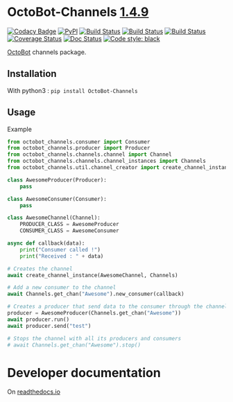 # OctoBot-Channels [1.4.9](https://github.com/Drakkar-Software/OctoBot-Channels/blob/master/CHANGELOG.md)
[![Codacy Badge](https://api.codacy.com/project/badge/Grade/d6bc3f05475c463189dbd509cfc94afe)](https://app.codacy.com/gh/Drakkar-Software/OctoBot-Channels?utm_source=github.com&utm_medium=referral&utm_content=Drakkar-Software/OctoBot-Channels&utm_campaign=Badge_Grade_Dashboard)
[![PyPI](https://img.shields.io/pypi/v/OctoBot-Channels.svg)](https://pypi.python.org/pypi/OctoBot-Channels/)
[![Build Status](https://api.travis-ci.com/Drakkar-Software/OctoBot-Channels.svg?branch=master)](https://travis-ci.com/Drakkar-Software/OctoBot-Channels) 
[![Build Status](https://dev.azure.com/drakkarsoftware/OctoBot-Channels/_apis/build/status/Drakkar-Software.OctoBot-Channels?branchName=master)](https://dev.azure.com/drakkarsoftware/OctoBot-Channels/_build/latest?definitionId=3&branchName=master)
[![Build Status](https://cloud.drone.io/api/badges/Drakkar-Software/OctoBot-Channels/status.svg)](https://cloud.drone.io/Drakkar-Software/OctoBot-Channels)
[![Coverage Status](https://coveralls.io/repos/github/Drakkar-Software/OctoBot-Channels/badge.svg?branch=master)](https://coveralls.io/github/Drakkar-Software/OctoBot-Channels?branch=master)
[![Doc Status](https://readthedocs.org/projects/octobot-channels/badge/?version=stable)](https://octobot-channels.readthedocs.io/en/stable/?badge=stable)
[![Code style: black](https://img.shields.io/badge/code%20style-black-000000.svg)](https://github.com/psf/black)

[OctoBot](https://github.com/Drakkar-Software/OctoBot) channels package.

## Installation
With python3 : `pip install OctoBot-Channels`

## Usage
Example
```python
from octobot_channels.consumer import Consumer
from octobot_channels.producer import Producer
from octobot_channels.channels.channel import Channel
from octobot_channels.channels.channel_instances import Channels
from octobot_channels.util.channel_creator import create_channel_instance

class AwesomeProducer(Producer):
    pass

class AwesomeConsumer(Consumer):
    pass

class AwesomeChannel(Channel):
    PRODUCER_CLASS = AwesomeProducer
    CONSUMER_CLASS = AwesomeConsumer

async def callback(data):
    print("Consumer called !")
    print("Received : " + data)

# Creates the channel
await create_channel_instance(AwesomeChannel, Channels)

# Add a new consumer to the channel
await Channels.get_chan("Awesome").new_consumer(callback)

# Creates a producer that send data to the consumer through the channel
producer = AwesomeProducer(Channels.get_chan("Awesome"))
await producer.run()
await producer.send("test")

# Stops the channel with all its producers and consumers
# await Channels.get_chan("Awesome").stop()
```

# Developer documentation
On [readthedocs.io](https://octobot-channels.readthedocs.io/en/latest/)
